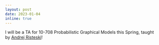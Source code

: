 ```yaml
---
layout: post
date: 2023-01-04
inline: true
---
```


I will be a TA for 10-708 Probabilistic Graphical Models this Spring, taught by [Andrej Risteski](https://www.andrew.cmu.edu/user/aristesk/)!